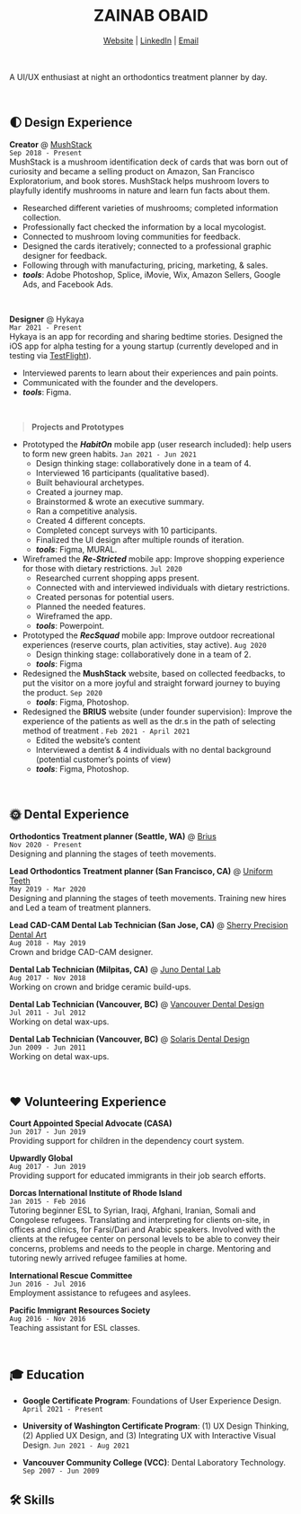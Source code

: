 # <center>ZAINAB OBAID</center>
<center>
  <a href="http://zazee.xyz">Website</a> | <a href="https://www.linkedin.com/in/zainab-obaid/">LinkedIn</a> | <a href="mailto:zainababdobaid@gmail.com">Email</a>
</center>
<br>
<br>

A UI/UX enthusiast at night an orthodontics treatment planner by day. <br>

<br>

## 🌓 Design Experience

**Creator** @ [MushStack](https://www.mushstack.com/)<br>
`Sep 2018 - Present` <br>
MushStack is a mushroom identification deck of cards that was born out of curiosity and became a selling product on Amazon, San Francisco Exploratorium, and book stores. MushStack helps mushroom lovers to playfully identify mushrooms in nature and learn fun facts about them.
  - Researched different varieties of mushrooms; completed information collection.
  - Professionally fact checked the information by a local mycologist.
  - Connected to mushroom loving communities for feedback.
  - Designed the cards iteratively; connected to a professional graphic designer for feedback.
  - Following through with manufacturing, pricing, marketing, & sales.
  - _**tools**_: Adobe Photoshop, Splice, iMovie, Wix, Amazon Sellers, Google Ads, and Facebook Ads.

<br>

**Designer** @ Hykaya<br>
`Mar 2021 - Present` <br>
Hykaya is an app for recording and sharing bedtime stories. Designed the iOS app for alpha testing for a young startup (currently developed and in testing via [TestFlight](https://testflight.apple.com/join/Sb5eNziE)).
   - Interviewed parents to learn about their experiences and pain points.
   - Communicated with the founder and the developers.
   - _**tools**_: Figma.

<br>

> **Projects and Prototypes**

- Prototyped the ***HabitOn*** mobile app (user research included): help users to form new green habits. `Jan 2021 - Jun 2021`
  - Design thinking stage: collaboratively done in a team of 4.
  - Interviewed 16 participants (qualitative based).
  - Built behavioural archetypes.
  - Created a journey map.
  - Brainstormed & wrote an executive summary.
  - Ran a competitive analysis.
  - Created 4 different concepts.
  - Completed concept surveys with 10 participants.
  - Finalized the UI design after multiple rounds of iteration.
  - _**tools**_: Figma, MURAL.
- Wireframed the ***Re-Stricted*** mobile app: Improve shopping experience for those with dietary restrictions. `Jul 2020`
  - Researched current shopping apps present.
  - Connected with and interviewed individuals with dietary restrictions.
  - Created personas for potential users.
  - Planned the needed features.
  - Wireframed the app.
  - _**tools**_: Powerpoint.
- Prototyped the ***RecSquad*** mobile app: Improve outdoor recreational experiences (reserve courts, plan activities, stay active). `Aug 2020`
  - Design thinking stage: collaboratively done in a team of 2.
  - _**tools**_: Figma
- Redesigned the **MushStack** website, based on collected feedbacks, to put the visitor on a more joyful and straight forward journey to buying the product. `Sep 2020`
  - _**tools**_: Figma, Photoshop.
- Redesigned the **BRIUS** website (under founder supervision):  Improve the experience of the patients as well as the dr.s in the path of selecting method of treatment . `Feb 2021 - April 2021`
  - Edited the website’s content 
  - Interviewed a dentist & 4 individuals with no dental background (potential customer’s points of view)
  - _**tools**_: Figma, Photoshop.




<br>

## 🌞 Dental Experience

**Orthodontics Treatment planner (Seattle, WA)** @ [Brius](https://brius.com/)<br>
`Nov 2020 - Present` <br>
Designing and planning the stages of teeth movements.

**Lead Orthodontics Treatment planner (San Francisco, CA)** @ [Uniform Teeth](https://www.uniformteeth.com/)<br>
`May 2019 - Mar 2020` <br>
Designing and planning the stages of teeth movements. Training new hires and Led a team of treatment planners.

**Lead CAD-CAM Dental Lab Technician (San Jose, CA)** @ [Sherry Precision Dental Art](https://sherryprecision.com/)<br>
`Aug 2018 - May 2019` <br>
Crown and bridge CAD-CAM designer.

**Dental Lab Technician (Milpitas, CA)** @ [Juno Dental Lab]()<br>
`Aug 2017 - Nov 2018` <br>
Working on crown and bridge ceramic build-ups.

**Dental Lab Technician (Vancouver, BC)** @ [Vancouver Dental Design]()<br>
`Jul 2011 - Jul 2012` <br>
Working on detal wax-ups.

**Dental Lab Technician (Vancouver, BC)** @ [Solaris Dental Design]()<br> 
`Jun 2009 - Jun 2011` <br>
Working on detal wax-ups.


<br>

## ❤️ Volunteering Experience
**Court Appointed Special Advocate (CASA)**<br>
`Jun 2017 - Jun 2019` <br>
Providing support for children in the dependency court system.

**Upwardly Global**<br>
`Aug 2017 - Jun 2019` <br>
Providing support for educated immigrants in their job search efforts.

**Dorcas International Institute of Rhode Island**<br>
`Jan 2015 - Feb 2016` <br>
Tutoring beginner ESL to Syrian, Iraqi, Afghani, Iranian, Somali and Congolese refugees. Translating and interpreting for clients on-site, in offices and clinics, for Farsi/Dari and Arabic speakers. Involved with the clients at the refugee center on personal levels to be able to convey their concerns, problems and needs to the people in charge. Mentoring and tutoring newly arrived refugee families at home.

**International Rescue Committee** <br> 
`Jun 2016 - Jul 2016` <br>
Employment assistance to refugees and asylees.

**Pacific Immigrant Resources Society** <br>
`Aug 2016 - Nov 2016` <br>
Teaching assistant for ESL classes.


<br>

## 🎓 Education

- **Google Certificate Program**: Foundations of User Experience Design. `April 2021 - Present`

- **University of Washington Certificate Program**: (1) UX Design Thinking, (2) Applied UX Design, and (3) Integrating UX with Interactive Visual Design. `Jun 2021 - Aug 2021`

- **Vancouver Community College (VCC)**: Dental Laboratory Technology. `Sep 2007 - Jun 2009`

## 🛠 Skills
